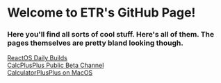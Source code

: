 <html>
  <body>
    <h1>Welcome to ETR's GitHub Page!</h1>
    <h3>Here you'll find all sorts of cool stuff. Here's all of them. The pages themselves are pretty bland looking though.</h3>
    <a href="easontekreviews2398.github.io/reactos-daily">ReactOS Daily Builds</a>
    <br>
    <a href="easontekreviews2398.github.io/calcplusplus-publicbeta">CalcPlusPlus Public Beta Channel</a>
    <br>
    <a href="easontekreviews2398.github.io/calcplusplusmac">CalculatorPlusPlus on MacOS</a>
  </body>
</html>
